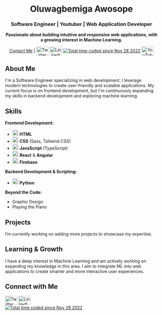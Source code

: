 <h1 align="center">Oluwagbemiga Awosope</h1>
<h3 align="center">Software Engineer | Youtuber | Web Application Developer</h3>

<p align="center">
  <b>Passionate about building intuitive and responsive web applications, with a growing interest in Machine Learning.</b>
</p>

<p align="center">
  <a href="mailto:oluwagbemiga.awosope123@gmail.com">Contact Me</a> |
  <a href="https://twitter.com/genixtech1" target="_blank"><img align="center" src="https://raw.githubusercontent.com/rahuldkjain/github-profile-readme-generator/master/src/images/icons/Social/twitter.svg" alt="Twitter" height="30" width="40" /></a>
  <a href="https://www.linkedin.com/in/oluwagbemiga-awosope-58173a242/" target="_blank"><img align="center" src="https://raw.githubusercontent.com/rahuldkjain/github-profile-readme-generator/master/src/images/icons/Social/linked-in-alt.svg" alt="LinkedIn" height="30" width="40" /></a>
  <a href="https://wakatime.com/@d3d2cf64-85af-4754-905f-e82ad74b2621"><img src="https://wakatime.com/badge/user/d3d2cf64-85af-4754-905f-e82ad74b2621.svg" alt="Total time coded since Nov 28 2022" /></a>  <a href="https://www.youtube.com/@Genix-JS" target="_blank"><img align="center" src="https://raw.githubusercontent.com/rahuldkjain/github-profile-readme-generator/master/src/images/icons/Social/youtube.svg" alt="YouTube" height="30" width="40" /></a>
</p>

## About Me

I'm a Software Engineer specializing in web development. I leverage modern technologies to create user-friendly and scalable applications. My current focus is on frontend development, but I'm continuously expanding my skills in backend development and exploring machine learning.

## Skills

**Frontend Development:**
- <img src="https://cdn.jsdelivr.net/npm/simple-icons@latest/icons/html5.svg" alt="HTML" width="20" height="20"> **HTML**
- <img src="https://cdn.jsdelivr.net/npm/simple-icons@latest/icons/css3.svg" alt="CSS" width="20" height="20"> **CSS** (Sass, Tailwind CSS)
- <img src="https://cdn.jsdelivr.net/npm/simple-icons@latest/icons/javascript.svg" alt="JavaScript" width="20" height="20"> **JavaScript** (TypeScript)
- <img src="https://cdn.jsdelivr.net/npm/simple-icons@latest/icons/react.svg" alt="React" width="20" height="20"> **React** & **Angular**
- <img src="https://cdn.jsdelivr.net/npm/simple-icons@latest/icons/firebase.svg" alt="Firebase" width="20" height="20"> **Firebase**

**Backend Development & Scripting:**
- <img src="https://cdn.jsdelivr.net/npm/simple-icons@latest/icons/python.svg" alt="Python" width="20" height="20"> **Python**

**Beyond the Code:**
- Graphic Design
- Playing the Piano

## Projects

I’m currently working on adding more projects to showcase my expertise.

## Learning & Growth

I have a deep interest in Machine Learning and am actively working on expanding my knowledge in this area. I aim to integrate ML into web applications to create smarter and more interactive user experiences.

## Connect with Me

<p align="left">
  <a href="https://twitter.com/genixtech1" target="_blank"><img align="center" src="https://raw.githubusercontent.com/rahuldkjain/github-profile-readme-generator/master/src/images/icons/Social/twitter.svg" alt="Twitter" height="30" width="40" /></a>
  <a href="https://www.linkedin.com/in/oluwagbemiga-awosope-58173a242/" target="_blank"><img align="center" src="https://raw.githubusercontent.com/rahuldkjain/github-profile-readme-generator/master/src/images/icons/Social/linked-in-alt.svg" alt="LinkedIn" height="30" width="40" /></a>
  <br>
  <a href="https://wakatime.com/@d3d2cf64-85af-4754-905f-e82ad74b2621"><img src="https://wakatime.com/badge/user/d3d2cf64-85af-4754-905f-e82ad74b2621.svg" alt="Total time coded since Nov 28 2022" /></a>
</p>

